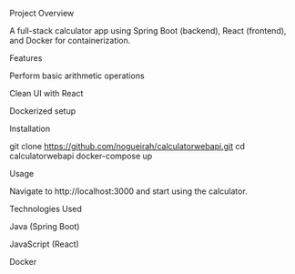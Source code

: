 Project Overview

A full-stack calculator app using Spring Boot (backend), React (frontend), and Docker for containerization.

Features

Perform basic arithmetic operations

Clean UI with React

Dockerized setup

Installation

git clone https://github.com/nogueirah/calculatorwebapi.git
cd calculatorwebapi
docker-compose up

Usage

Navigate to http://localhost:3000 and start using the calculator.

Technologies Used

Java (Spring Boot)

JavaScript (React)

Docker
